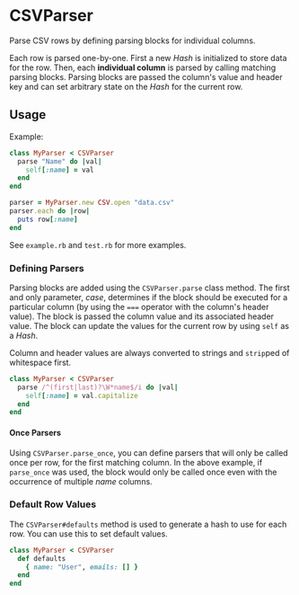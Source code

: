 # CSVParser

Parse CSV rows by defining parsing blocks for individual columns.

Each row is parsed one-by-one. First a new *Hash* is initialized to
store data for the row. Then, each **individual column** is parsed by
calling matching parsing blocks. Parsing blocks are passed the column's
value and header key and can set arbitrary state on the *Hash* for the
current row.

## Usage

Example:

```rb
class MyParser < CSVParser
  parse "Name" do |val|
    self[:name] = val
  end
end

parser = MyParser.new CSV.open "data.csv"
parser.each do |row|
  puts row[:name]
end
```

See `example.rb` and `test.rb` for more examples.

### Defining Parsers

Parsing blocks are added using the `CSVParser.parse` class method. The
first and only parameter, *case*, determines if the block should be
executed for a particular column (by using the `===` operator with the
column's header value). The block is passed the column value and its
associated header value. The block can update the values for the current
row by using `self` as a *Hash*.

Column and header values are always converted to strings and `strip`ped
of whitespace first.

```rb
class MyParser < CSVParser
  parse /^(first|last)?\W*name$/i do |val|
    self[:name] = val.capitalize
  end
end
```

#### Once Parsers

Using `CSVParser.parse_once`, you can define parsers that will only be
called once per row, for the first matching column. In the above
example, if `parse_once` was used, the block would only be called once
even with the occurrence of multiple *name* columns.

### Default Row Values

The `CSVParser#defaults` method is used to generate a hash to use for
each row. You can use this to set default values.

```rb
class MyParser < CSVParser
  def defaults
    { name: "User", emails: [] }
  end
end
```
